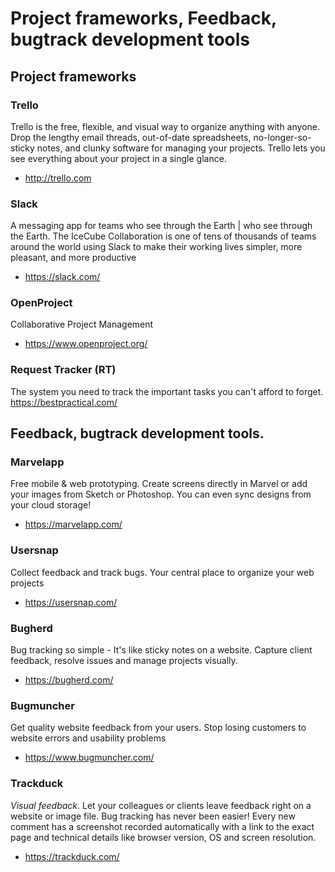 # Project frameworks, Feedback, bugtrack development tools

## Project frameworks

### Trello
Trello is the free, flexible, and visual way to organize anything with anyone. Drop the lengthy email threads, out-of-date spreadsheets, no-longer-so-sticky notes, and clunky software for managing your projects. Trello lets you see everything about your project in a single glance.
* <http://trello.com>

### Slack
 A messaging app for teams who see through the Earth | who see through the Earth. The IceCube Collaboration is one of tens of thousands of teams around the world using Slack to make their working lives simpler, more pleasant, and more productive
* <https://slack.com/>

### OpenProject
Collaborative Project Management
* <https://www.openproject.org/>

### Request Tracker (RT)
The system you need to track the important tasks you can't afford to forget.
<https://bestpractical.com/>

## Feedback, bugtrack development tools.
### Marvelapp
Free mobile & web prototyping. Create screens directly in Marvel or add your images from Sketch or Photoshop. You can even sync designs from your cloud storage!
* <https://marvelapp.com/>

### Usersnap
Collect feedback and track bugs. Your central place to organize your web projects
* <https://usersnap.com/>

### Bugherd
Bug tracking so simple - It's like sticky notes on a website.  Capture client feedback, resolve issues and manage projects visually.
* <https://bugherd.com/>

### Bugmuncher
Get quality website feedback from your users. Stop losing customers to website errors and usability problems
* <https://www.bugmuncher.com/>

### Trackduck
*Visual feedback*. Let your colleagues or clients leave feedback right on a website or image file. Bug tracking has never been easier! Every new comment has a screenshot recorded automatically with a link to the exact page and technical details like browser version, OS and screen resolution.
* <https://trackduck.com/>

